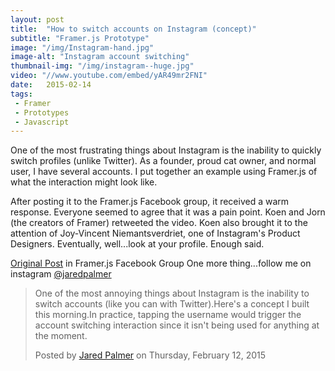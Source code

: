 ```yaml
---
layout: post
title:  "How to switch accounts on Instagram (concept)"
subtitle: "Framer.js Prototype"
image: "/img/Instagram-hand.jpg"
image-alt: "Instagram account switching"
thumbnail-img: "/img/instagram--huge.jpg"
video: "//www.youtube.com/embed/yAR49mr2FNI"
date:   2015-02-14
tags:
 - Framer
 - Prototypes
 - Javascript
---
```




One of the most frustrating things about Instagram is the inability to quickly switch profiles (unlike Twitter). As a founder, proud cat owner, and normal user, I have several accounts. I put together an example using Framer.js of what the interaction might look like.

After posting it to the Framer.js Facebook group, it received a warm response. Everyone seemed to agree that it was a pain point. Koen and Jorn (the creators of Framer) retweeted the video. Koen also brought it to the attention of Joy-Vincent Niemantsverdriet, one of Instagram's Product Designers. Eventually, well...look at your profile. Enough said.



[Original Post](https://www.facebook.com/groups/framerjs/permalink/638745069585901/) in Framer.js Facebook Group
One more thing...follow me on instagram [@jaredpalmer](http://instagram.com/@jaredpalmer)


<div id="fb-root"></div><script>(function(d, s, id) {  var js, fjs = d.getElementsByTagName(s)[0];  if (d.getElementById(id)) return;  js = d.createElement(s); js.id = id;  js.src = "//connect.facebook.net/en_US/sdk.js#xfbml=1&version=v2.3";  fjs.parentNode.insertBefore(js, fjs);}(document, 'script', 'facebook-jssdk'));</script><div class="fb-video" data-allowfullscreen="true" data-href="https://www.facebook.com/video.php?v=10204053571164478&amp;set=o.385961098197634&amp;type=1"><div class="fb-xfbml-parse-ignore"><blockquote cite="https://www.facebook.com/video.php?v=10204053571164478&amp;set=o.385961098197634&amp;type=1"><a href="https://www.facebook.com/video.php?v=10204053571164478&amp;set=o.385961098197634&amp;type=1"></a><p>One of the most annoying things about Instagram is the inability to switch accounts (like you can with Twitter).Here&#039;s a concept I built this morning.In practice, tapping the username would trigger the account switching interaction since it isn&#039;t being used for anything at the moment.</p>Posted by <a href="https://www.facebook.com/video.php?v=10204053571164478&amp;set=o.385961098197634&amp;type=1">Jared Palmer</a> on Thursday, February 12, 2015</blockquote></div></div>
